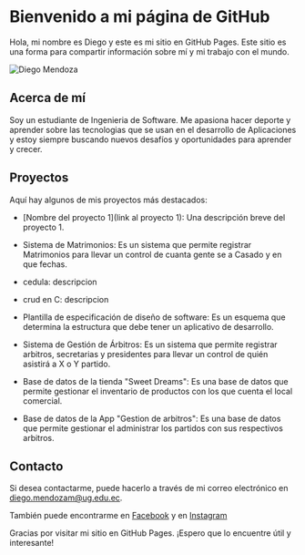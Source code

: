 # Bienvenido a mi página de GitHub



Hola, mi nombre es Diego y este es mi sitio en GitHub Pages. Este sitio es una forma para compartir información sobre mí y mi trabajo con el mundo.

![Diego Mendoza](https://avatars.githubusercontent.com/u/86540781?s=400&u=6751e023a91d66f12d07da6ea5c7dc7d85374b8c&v=4)


## Acerca de mí



Soy un estudiante de Ingenieria de Software. Me apasiona hacer deporte y aprender sobre las tecnologias que se usan en el desarrollo de Aplicaciones y estoy siempre buscando nuevos desafíos y oportunidades para aprender y crecer.



## Proyectos



Aquí hay algunos de mis proyectos más destacados:



- [Nombre del proyecto 1](link al proyecto 1): Una descripción breve del proyecto 1.

- Sistema de Matrimonios: Es un sistema que permite registrar Matrimonios para llevar un control de cuanta gente se a Casado y en que fechas.

- cedula: descripcion

- crud en C: descripcion

- Plantilla de especificación de diseño de software: Es un esquema que determina la estructura que debe tener un aplicativo de desarrollo.

- Sistema de Gestión de Árbitros: Es un sistema que permite registrar arbitros, secretarias y presidentes para llevar un control de quién asistirá a X o Y partido.

- Base de datos de la tienda "Sweet Dreams": Es una base de datos que permite gestionar el inventario de productos con los que cuenta el local comercial.

- Base de datos de la App "Gestion de arbitros": Es una base de datos que permite gestionar el administrar los partidos con sus respectivos arbitros.


## Contacto



Si desea contactarme, puede hacerlo a través de mi correo electrónico en diego.mendozam@ug.edu.ec.

También puede encontrarme en [Facebook](https://www.facebook.com/profile.php?id=100008295640287) y en [Instagram](https://www.instagram.com/dielmenme20/)

Gracias por visitar mi sitio en GitHub Pages. ¡Espero que lo encuentre útil y interesante!
